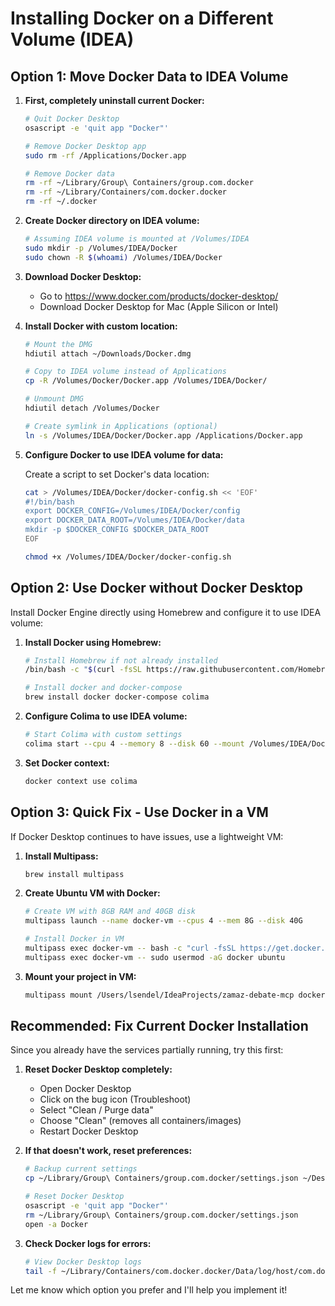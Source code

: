 # Installing Docker on a Different Volume (IDEA)

## Option 1: Move Docker Data to IDEA Volume

1. **First, completely uninstall current Docker:**
   ```bash
   # Quit Docker Desktop
   osascript -e 'quit app "Docker"'
   
   # Remove Docker Desktop app
   sudo rm -rf /Applications/Docker.app
   
   # Remove Docker data
   rm -rf ~/Library/Group\ Containers/group.com.docker
   rm -rf ~/Library/Containers/com.docker.docker
   rm -rf ~/.docker
   ```

2. **Create Docker directory on IDEA volume:**
   ```bash
   # Assuming IDEA volume is mounted at /Volumes/IDEA
   sudo mkdir -p /Volumes/IDEA/Docker
   sudo chown -R $(whoami) /Volumes/IDEA/Docker
   ```

3. **Download Docker Desktop:**
   - Go to https://www.docker.com/products/docker-desktop/
   - Download Docker Desktop for Mac (Apple Silicon or Intel)

4. **Install Docker with custom location:**
   ```bash
   # Mount the DMG
   hdiutil attach ~/Downloads/Docker.dmg
   
   # Copy to IDEA volume instead of Applications
   cp -R /Volumes/Docker/Docker.app /Volumes/IDEA/Docker/
   
   # Unmount DMG
   hdiutil detach /Volumes/Docker
   
   # Create symlink in Applications (optional)
   ln -s /Volumes/IDEA/Docker/Docker.app /Applications/Docker.app
   ```

5. **Configure Docker to use IDEA volume for data:**
   
   Create a script to set Docker's data location:
   ```bash
   cat > /Volumes/IDEA/Docker/docker-config.sh << 'EOF'
   #!/bin/bash
   export DOCKER_CONFIG=/Volumes/IDEA/Docker/config
   export DOCKER_DATA_ROOT=/Volumes/IDEA/Docker/data
   mkdir -p $DOCKER_CONFIG $DOCKER_DATA_ROOT
   EOF
   
   chmod +x /Volumes/IDEA/Docker/docker-config.sh
   ```

## Option 2: Use Docker without Docker Desktop

Install Docker Engine directly using Homebrew and configure it to use IDEA volume:

1. **Install Docker using Homebrew:**
   ```bash
   # Install Homebrew if not already installed
   /bin/bash -c "$(curl -fsSL https://raw.githubusercontent.com/Homebrew/install/HEAD/install.sh)"
   
   # Install docker and docker-compose
   brew install docker docker-compose colima
   ```

2. **Configure Colima to use IDEA volume:**
   ```bash
   # Start Colima with custom settings
   colima start --cpu 4 --memory 8 --disk 60 --mount /Volumes/IDEA/Docker:/var/lib/docker
   ```

3. **Set Docker context:**
   ```bash
   docker context use colima
   ```

## Option 3: Quick Fix - Use Docker in a VM

If Docker Desktop continues to have issues, use a lightweight VM:

1. **Install Multipass:**
   ```bash
   brew install multipass
   ```

2. **Create Ubuntu VM with Docker:**
   ```bash
   # Create VM with 8GB RAM and 40GB disk
   multipass launch --name docker-vm --cpus 4 --mem 8G --disk 40G
   
   # Install Docker in VM
   multipass exec docker-vm -- bash -c "curl -fsSL https://get.docker.com | sh"
   multipass exec docker-vm -- sudo usermod -aG docker ubuntu
   ```

3. **Mount your project in VM:**
   ```bash
   multipass mount /Users/lsendel/IdeaProjects/zamaz-debate-mcp docker-vm:/home/ubuntu/project
   ```

## Recommended: Fix Current Docker Installation

Since you already have the services partially running, try this first:

1. **Reset Docker Desktop completely:**
   - Open Docker Desktop
   - Click on the bug icon (Troubleshoot)
   - Select "Clean / Purge data"
   - Choose "Clean" (removes all containers/images)
   - Restart Docker Desktop

2. **If that doesn't work, reset preferences:**
   ```bash
   # Backup current settings
   cp ~/Library/Group\ Containers/group.com.docker/settings.json ~/Desktop/docker-settings-backup.json
   
   # Reset Docker Desktop
   osascript -e 'quit app "Docker"'
   rm ~/Library/Group\ Containers/group.com.docker/settings.json
   open -a Docker
   ```

3. **Check Docker logs for errors:**
   ```bash
   # View Docker Desktop logs
   tail -f ~/Library/Containers/com.docker.docker/Data/log/host/com.docker.driver.amd64-linux.log
   ```

Let me know which option you prefer and I'll help you implement it!